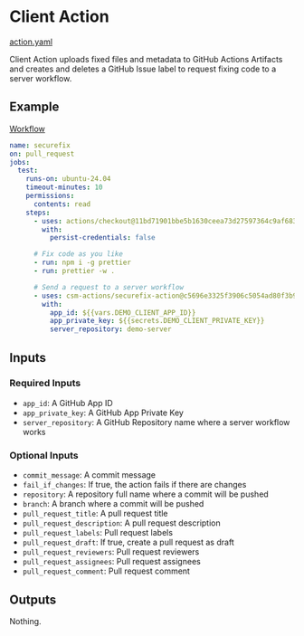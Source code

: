 # Client Action

[action.yaml](../action.yaml)

Client Action uploads fixed files and metadata to GitHub Actions Artifacts and creates and deletes a GitHub Issue label to request fixing code to a server workflow.

## Example

[Workflow](https://github.com/securefix-action/demo-client/blob/main/.github/workflows/securefix.yaml)

```yaml
name: securefix
on: pull_request
jobs:
  test:
    runs-on: ubuntu-24.04
    timeout-minutes: 10
    permissions:
      contents: read
    steps:
      - uses: actions/checkout@11bd71901bbe5b1630ceea73d27597364c9af683 # v4.2.2
        with:
          persist-credentials: false

      # Fix code as you like
      - run: npm i -g prettier
      - run: prettier -w .

      # Send a request to a server workflow
      - uses: csm-actions/securefix-action@c5696e3325f3906c5054ad80f3b9cdd92d65173b # v0.1.0
        with:
          app_id: ${{vars.DEMO_CLIENT_APP_ID}}
          app_private_key: ${{secrets.DEMO_CLIENT_PRIVATE_KEY}}
          server_repository: demo-server
```

## Inputs

### Required Inputs

- `app_id`: A GitHub App ID
- `app_private_key`: A GitHub App Private Key
- `server_repository`: A GitHub Repository name where a server workflow works

### Optional Inputs

- `commit_message`: A commit message
- `fail_if_changes`: If true, the action fails if there are changes
- `repository`: A repository full name where a commit will be pushed
- `branch`: A branch where a commit will be pushed
- `pull_request_title`: A pull request title
- `pull_request_description`: A pull request description
- `pull_request_labels`: Pull request labels
- `pull_request_draft`: If true, create a pull request as draft
- `pull_request_reviewers`: Pull request reviewers
- `pull_request_assignees`: Pull request assignees
- `pull_request_comment`: Pull request comment

## Outputs

Nothing.
